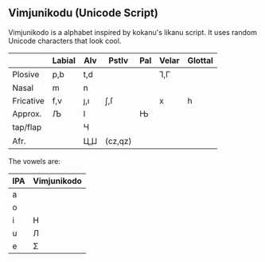Vimjunikodu (Unicode Script)
---
Vimjunikodo is a alphabet inspired by kokanu's likanu script. It uses random Unicode characters that look cool.

|           | Labial |  Alv  |  Pstlv |  Pal | Velar | Glottal |
|:--------- | ------ | ----- | ------ | ---- | ----- | ------- |
| Plosive   |  p,b   |  t,d  |        |      |  Ꞁ,Γ  |         |
| Nasal     |   m    |  n    |        |      |       |         |
| Fricative |  f,v   |  ȷ,ı  |  ʃ,ſ   |      |   x   |   h     |
| Approx.   |   Љ    |  l    |        |  Њ   |       | |
| tap/flap  |        |   Ɥ   |        |      |       | |
| Afr.      |        | Ц,Ꙡ   |(cz,qz) |      |       | |

The vowels are:

| IPA | Vimjunikodo |
| --- | ------- |
| a | |
| o | |
| i | Н |
| u | Л | 
| e | Σ |
